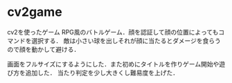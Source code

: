 # cv2game
cv2を使ったゲーム
RPG風のバトルゲーム．顔を認証して顔の位置によってもコマンドを選択する．
敵は小さい球を出しそれが顔に当たるとダメージを食らうので顔を動かして避ける．

画面をフルサイズにするようにした．また初めにタイトルを作りゲーム開始や遊び方を追加した．
当たり判定を少し大きくし難易度を上げた．
